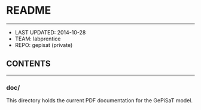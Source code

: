 # README
---------------
* LAST UPDATED: 2014-10-28
* TEAM: labprentice
* REPO: gepisat (private)

## CONTENTS
--------------------
### doc/
This directory holds the current PDF documentation for the GePiSaT model.
